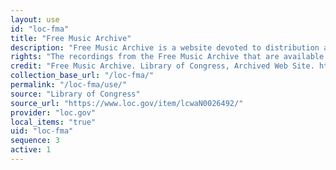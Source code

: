 ```yaml
---
layout: use
id: "loc-fma"
title: "Free Music Archive"
description: "Free Music Archive is a website devoted to distribution and curation of rights-free music."
rights: "The recordings from the Free Music Archive that are available on Citizen DJ have a CC0 1.0 Universal License (Public Domain Dedication) which means you can copy, modify, distribute and perform the work, even for commercial purposes, all without asking permission."
credit: "Free Music Archive. Library of Congress, Archived Web Site. https://www.loc.gov/item/lcwaN0026492/."
collection_base_url: "/loc-fma/"
permalink: "/loc-fma/use/"
source: "Library of Congress"
source_url: "https://www.loc.gov/item/lcwaN0026492/"
provider: "loc.gov"
local_items: "true"
uid: "loc-fma"
sequence: 3
active: 1
---
```

